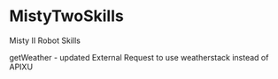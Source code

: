 # MistyTwoSkills
Misty II Robot Skills

getWeather - updated External Request to use weatherstack instead of APIXU

